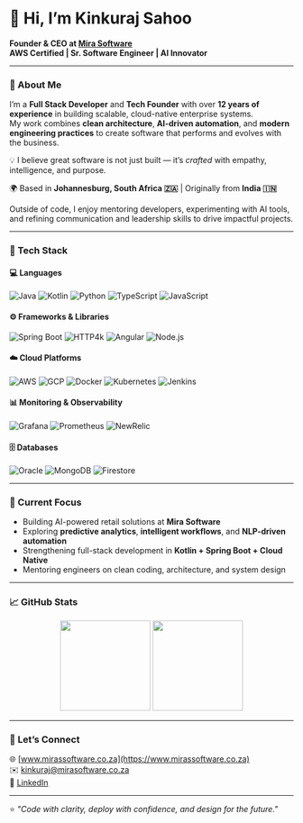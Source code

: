 # 👋 Hi, I’m Kinkuraj Sahoo  

**Founder & CEO at [Mira Software](https://www.mirassoftware.co.za)**  
**AWS Certified | Sr. Software Engineer | AI Innovator**

---

### 🧠 About Me  
I’m a **Full Stack Developer** and **Tech Founder** with over **12 years of experience** in building scalable, cloud-native enterprise systems.  
My work combines **clean architecture**, **AI-driven automation**, and **modern engineering practices** to create software that performs and evolves with the business.  

💡 I believe great software is not just built — it’s *crafted* with empathy, intelligence, and purpose.  

🌍 Based in **Johannesburg, South Africa 🇿🇦** | Originally from **India 🇮🇳**

Outside of code, I enjoy mentoring developers, experimenting with AI tools, and refining communication and leadership skills to drive impactful projects.

---

### 🧰 Tech Stack  

#### 💻 Languages  
![Java](https://img.shields.io/badge/Java-%23ED8B00.svg?logo=openjdk&logoColor=white)
![Kotlin](https://img.shields.io/badge/Kotlin-%237F52FF.svg?logo=kotlin&logoColor=white)
![Python](https://img.shields.io/badge/Python-3776AB.svg?logo=python&logoColor=white)
![TypeScript](https://img.shields.io/badge/TypeScript-007ACC.svg?logo=typescript&logoColor=white)
![JavaScript](https://img.shields.io/badge/JavaScript-F7DF1E.svg?logo=javascript&logoColor=black)

#### ⚙️ Frameworks & Libraries  
![Spring Boot](https://img.shields.io/badge/Spring%20Boot-6DB33F.svg?logo=springboot&logoColor=white)
![HTTP4k](https://img.shields.io/badge/http4k-FF6F00.svg?logo=kotlin&logoColor=white)
![Angular](https://img.shields.io/badge/Angular-DD0031.svg?logo=angular&logoColor=white)
![Node.js](https://img.shields.io/badge/Node.js-339933.svg?logo=nodedotjs&logoColor=white)

#### ☁️ Cloud Platforms  
![AWS](https://img.shields.io/badge/AWS-232F3E.svg?logo=amazonaws&logoColor=white)
![GCP](https://img.shields.io/badge/GCP-4285F4.svg?logo=googlecloud&logoColor=white)
![Docker](https://img.shields.io/badge/Docker-2496ED.svg?logo=docker&logoColor=white)
![Kubernetes](https://img.shields.io/badge/Kubernetes-326CE5.svg?logo=kubernetes&logoColor=white)
![Jenkins](https://img.shields.io/badge/Jenkins-D24939.svg?logo=jenkins&logoColor=white)

#### 📊 Monitoring & Observability  
![Grafana](https://img.shields.io/badge/Grafana-F46800.svg?logo=grafana&logoColor=white)
![Prometheus](https://img.shields.io/badge/Prometheus-E6522C.svg?logo=prometheus&logoColor=white)
![NewRelic](https://img.shields.io/badge/NewRelic-008C99.svg?logo=newrelic&logoColor=white)

#### 🗄️ Databases  
![Oracle](https://img.shields.io/badge/Oracle-F80000.svg?logo=oracle&logoColor=white)
![MongoDB](https://img.shields.io/badge/MongoDB-47A248.svg?logo=mongodb&logoColor=white)
![Firestore](https://img.shields.io/badge/Firestore-FFCA28.svg?logo=firebase&logoColor=black)

---

### 🚀 Current Focus  
- Building AI-powered retail solutions at **Mira Software**  
- Exploring **predictive analytics**, **intelligent workflows**, and **NLP-driven automation**  
- Strengthening full-stack development in **Kotlin + Spring Boot + Cloud Native**  
- Mentoring engineers on clean coding, architecture, and system design  

---

### 📈 GitHub Stats  
<p align="center">
  <img height="160" src="https://github-readme-stats.vercel.app/api?username=kinkuraj&show_icons=true&theme=tokyonight&count_private=true" />
  <img height="160" src="https://github-readme-streak-stats.herokuapp.com/?user=kinkuraj&theme=tokyonight" />
</p>

---

### 🤝 Let’s Connect  
🌐 [www.mirassoftware.co.za](https://www.mirassoftware.co.za)  
✉️ [kinkuraj@mirasoftware.co.za](mailto:kinkuraj@mirasoftware.co.za)  
💼 [LinkedIn](https://www.linkedin.com/in/kinkuraj)  

---

⭐️ *"Code with clarity, deploy with confidence, and design for the future."*  
